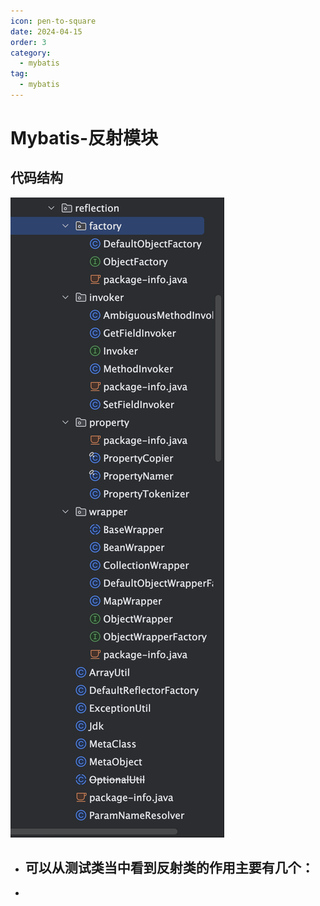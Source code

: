 ```yaml
---
icon: pen-to-square
date: 2024-04-15
order: 3
category:
  - mybatis
tag:
  - mybatis
---
```


# Mybatis-反射模块

## 代码结构

![image-20240415212919270](images/image-20240415212919270.png)

- 可以从测试类当中看到反射类的作用主要有几个：
  - 
- 